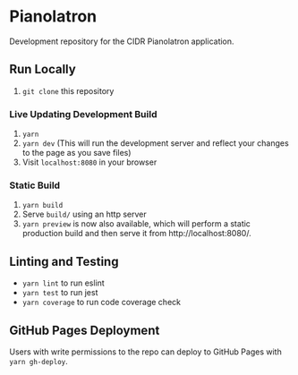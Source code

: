# Pianolatron

Development repository for the CIDR Pianolatron application.

## Run Locally

1. `git clone` this repository

### Live Updating Development Build

1. `yarn`
1. `yarn dev` (This will run the development server and reflect your changes to
   the page as you save files)
1. Visit `localhost:8080` in your browser

### Static Build

1. `yarn build`
1. Serve `build/` using an http server
1. `yarn preview` is now also available, which will perform a static production
   build and then serve it from http://localhost:8080/.

## Linting and Testing

- `yarn lint` to run eslint
- `yarn test` to run jest
- `yarn coverage` to run code coverage check

## GitHub Pages Deployment

Users with write permissions to the repo can deploy to GitHub Pages with `yarn gh-deploy`.
